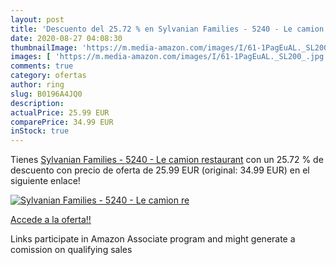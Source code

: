 ```yaml
---
layout: post
title: 'Descuento del 25.72 % en Sylvanian Families - 5240 - Le camion re'
date: 2020-08-27 04:08:30
thumbnailImage: 'https://m.media-amazon.com/images/I/61-1PagEuAL._SL200_.jpg'
images: [ 'https://m.media-amazon.com/images/I/61-1PagEuAL._SL200_.jpg' ]
comments: true
category: ofertas
author: ring
slug: B0196A4JQ0
description:
actualPrice: 25.99 EUR
comparePrice: 34.99 EUR
inStock: true
---
```


Tienes [Sylvanian Families - 5240 - Le camion restaurant](https://www.amazon.fr/dp/B0196A4JQ0/?tag=tolees0d-21) con un 25.72 % de descuento con precio de oferta de 25.99 EUR (original: 34.99 EUR) en el siguiente enlace!

[![Sylvanian Families - 5240 - Le camion re](https://m.media-amazon.com/images/I/61-1PagEuAL._SL200_.jpg)](https://www.amazon.fr/dp/B0196A4JQ0/?tag=tolees0d-21)

[Accede a la oferta!!](https://www.amazon.fr/dp/B0196A4JQ0/?tag=tolees0d-21)

Links participate in Amazon Associate program and might generate a comission on qualifying sales


